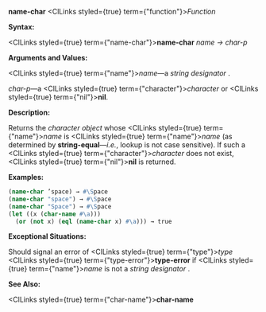 **name-char** <ClLinks styled={true} term={"function"}><i>Function</i></ClLinks> 



**Syntax:** 



<ClLinks styled={true} term={"name-char"}><b>name-char</b></ClLinks> *name → char-p* 



**Arguments and Values:** 



<ClLinks styled={true} term={"name"}><i>name</i></ClLinks>—a *string designator* . 



*char-p*—a <ClLinks styled={true} term={"character"}><i>character</i></ClLinks> or <ClLinks styled={true} term={"nil"}><b>nil</b></ClLinks>. 



**Description:** 



Returns the *character object* whose <ClLinks styled={true} term={"name"}><i>name</i></ClLinks> is <ClLinks styled={true} term={"name"}><i>name</i></ClLinks> (as determined by **string-equal**—*i.e.*, lookup is not case sensitive). If such a <ClLinks styled={true} term={"character"}><i>character</i></ClLinks> does not exist, <ClLinks styled={true} term={"nil"}><b>nil</b></ClLinks> is returned. 



**Examples:**
```lisp
(name-char ’space) → #\Space 
(name-char "space") → #\Space 
(name-char "Space") → #\Space 
(let ((x (char-name #\a))) 
  (or (not x) (eql (name-char x) #\a))) → true 
```
**Exceptional Situations:** 



Should signal an error of <ClLinks styled={true} term={"type"}><i>type</i></ClLinks> <ClLinks styled={true} term={"type-error"}><b>type-error</b></ClLinks> if <ClLinks styled={true} term={"name"}><i>name</i></ClLinks> is not a *string designator* . 



**See Also:** 



<ClLinks styled={true} term={"char-name"}><b>char-name</b></ClLinks> 







 



 





